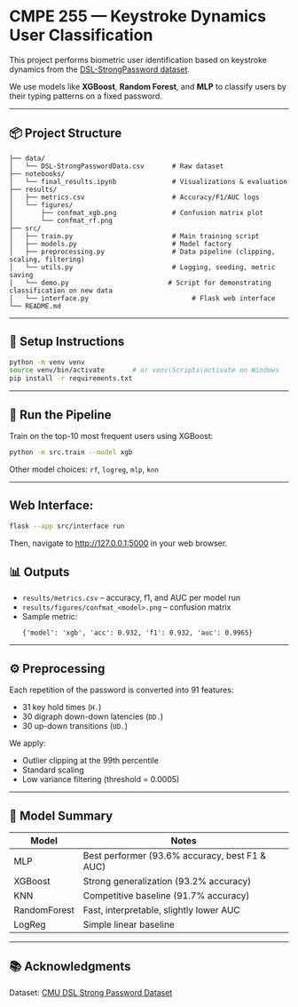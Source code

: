 # CMPE 255 — Keystroke Dynamics User Classification

This project performs biometric user identification based on keystroke dynamics from the [DSL-StrongPassword dataset](https://www.cs.cmu.edu/~keystroke/).

We use models like **XGBoost**, **Random Forest**, and **MLP** to classify users by their typing patterns on a fixed password.

---

## 📦 Project Structure

```
├── data/
│   └── DSL-StrongPasswordData.csv       # Raw dataset
├── notebooks/
│   └── final_results.ipynb              # Visualizations & evaluation
├── results/
│   ├── metrics.csv                      # Accuracy/F1/AUC logs
│   └── figures/
│       ├── confmat_xgb.png              # Confusion matrix plot
│       └── confmat_rf.png
├── src/
│   ├── train.py                         # Main training script
│   ├── models.py                        # Model factory
│   ├── preprocessing.py                 # Data pipeline (clipping, scaling, filtering)
│   └── utils.py                         # Logging, seeding, metric saving
│   └── demo.py                         # Script for demonstrating classification on new data
│   └── interface.py                          # Flask web interface
└── README.md
```

---

## 🚀 Setup Instructions

```bash
python -m venv venv
source venv/bin/activate       # or venv\Scripts\activate on Windows
pip install -r requirements.txt
```

---

## 🔁 Run the Pipeline

Train on the top-10 most frequent users using XGBoost:

```bash
python -m src.train --model xgb
```

Other model choices: `rf`, `logreg`, `mlp`, `knn`

---
## Web Interface:

```bash
flask --app src/interface run
```

Then, navigate to http://127.0.0.1:5000 in your web browser.

## 📊 Outputs

- `results/metrics.csv` – accuracy, f1, and AUC per model run
- `results/figures/confmat_<model>.png` – confusion matrix
- Sample metric:
  ```
  {'model': 'xgb', 'acc': 0.932, 'f1': 0.932, 'auc': 0.9965}
  ```

---

## ⚙️ Preprocessing

Each repetition of the password is converted into 91 features:
- 31 key hold times (`H.`)
- 30 digraph down-down latencies (`DD.`)
- 30 up-down transitions (`UD.`)

We apply:
- Outlier clipping at the 99th percentile
- Standard scaling
- Low variance filtering (threshold = 0.0005)

---

## 🧠 Model Summary

| Model       | Notes                                          |
|-------------|-------------------------------------------------|
| MLP         | Best performer (93.6% accuracy, best F1 & AUC)  |
| XGBoost     | Strong generalization (93.2% accuracy)          |
| KNN         | Competitive baseline (91.7% accuracy)           |
| RandomForest| Fast, interpretable, slightly lower AUC         |
| LogReg      | Simple linear baseline                          |

---

## 📚 Acknowledgments

Dataset: [CMU DSL Strong Password Dataset](https://www.cs.cmu.edu/~keystroke/)
